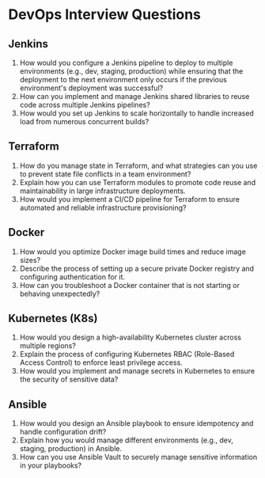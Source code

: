 # DevOps Interview Questions

## Jenkins

1. How would you configure a Jenkins pipeline to deploy to multiple environments (e.g., dev, staging, production) while ensuring that the deployment to the next environment only occurs if the previous environment's deployment was successful?
2. How can you implement and manage Jenkins shared libraries to reuse code across multiple Jenkins pipelines?
3. How would you set up Jenkins to scale horizontally to handle increased load from numerous concurrent builds?

## Terraform

1. How do you manage state in Terraform, and what strategies can you use to prevent state file conflicts in a team environment?
2. Explain how you can use Terraform modules to promote code reuse and maintainability in large infrastructure deployments.
3. How would you implement a CI/CD pipeline for Terraform to ensure automated and reliable infrastructure provisioning?

## Docker

1. How would you optimize Docker image build times and reduce image sizes?
2. Describe the process of setting up a secure private Docker registry and configuring authentication for it.
3. How can you troubleshoot a Docker container that is not starting or behaving unexpectedly?

## Kubernetes (K8s)

1. How would you design a high-availability Kubernetes cluster across multiple regions?
2. Explain the process of configuring Kubernetes RBAC (Role-Based Access Control) to enforce least privilege access.
3. How would you implement and manage secrets in Kubernetes to ensure the security of sensitive data?

## Ansible

1. How would you design an Ansible playbook to ensure idempotency and handle configuration drift?
2. Explain how you would manage different environments (e.g., dev, staging, production) in Ansible.
3. How can you use Ansible Vault to securely manage sensitive information in your playbooks?
